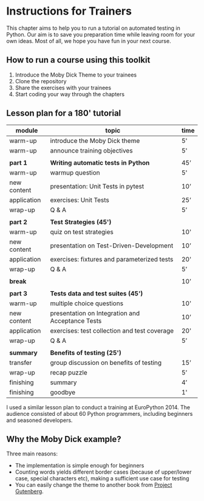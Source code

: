 # Instructions for Trainers

This chapter aims to help you to run a tutorial on automated testing in Python.
Our aim is to save you preparation time while leaving room for your own ideas.
Most of all, we hope you have fun in your next course.

## How to run a course using this toolkit

1. Introduce the Moby Dick Theme to your trainees
2. Clone the repository
3. Share the exercises with your trainees
5. Start coding your way through the chapters

## Lesson plan for a 180' tutorial

| module | topic | time |
|--------|-------|------|
| warm-up | introduce the Moby Dick theme | 5' |
| warm-up | announce training objectives | 5' |
| |
| **part 1**  | **Writing automatic tests in Python** | 45’ |
| warm-up | warmup question | 5' |
| new content | presentation: Unit Tests in pytest | 10’ |
| application | exercises: Unit Tests | 25’ |
| wrap-up | Q & A | 5’ |
| |
| **part 2**  | **Test Strategies (45')** | |
| warm-up | quiz on test strategies | 10' |
| new content | presentation on Test-Driven-Development | 10’ |
| application | exercises: fixtures and parameterized tests | 20' |
| wrap-up | Q & A | 5’ |
| |
| **break** | | 10’ |
| |
| **part 3**  | **Tests data and test suites (45')** | |
| warm-up | multiple choice questions | 10' |
| new content | presentation on Integration and Acceptance Tests | 10’ |
| application | exercises: test collection and test coverage | 20' |
| wrap-up | Q & A | 5’ |
| |
| **summary**  | **Benefits of testing (25')** | |
| transfer | group discussion on benefits of testing | 15’ |
| wrap-up | recap puzzle | 5’ |
| finishing | summary | 4’ |
| finishing | goodbye | 1' |

I used a similar lesson plan to conduct a training at EuroPython 2014.
The audience consisted of about 60 Python programmers, including beginners and seasoned developers.

## Why the Moby Dick example?

Three main reasons:

* The implementation is simple enough for beginners
* Counting words yields different border cases (because of upper/lower case, special characters etc), making a sufficient use case for testing
* You can easily change the theme to another book from [Project Gutenberg](http://www.gutenberg.org/).
